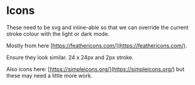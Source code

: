 # Icons

These need to be svg and inline-able so that we can override the current
stroke colour with the light or dark mode.

Mostly from here [https://feathericons.com/](https://feathericons.com/).

Ensure they look similar.  24 x 24px and 2px stroke.

Also icons here:  [https://simpleicons.org/](https://simpleicons.org/) but these
may need a little more work.

